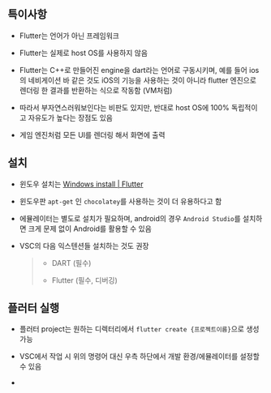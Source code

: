 ## 특이사항

- Flutter는 언어가 아닌 프레임워크

- Flutter는 실제로 host OS를 사용하지 않음

- Flutter는 C++로 만들어진 engine을 dart라는 언어로 구동시키며, 예를 들어 ios의 네비게이션 바 같은 것도 iOS의 기능을 사용하는 것이 아니라 flutter 엔진으로 렌더링 한 결과를 반환하는 식으로 작동함 (VM처럼)

- 따라서 부자연스러워보인다는 비판도 있지만, 반대로 host OS에 100% 독립적이고 자유도가 높다는 장점도 있음

- 게임 엔진처럼 모든 UI를 렌더링 해서 화면에 출력

## 설치

- 윈도우 설치는 [Windows install | Flutter](https://docs.flutter.dev/get-started/install/windows)

- 윈도우판 `apt-get` 인 `chocolatey`를 사용하는 것이 더 유용하다고 함

- 에뮬레이터는 별도로 설치가 필요하며, android의 경우 `Android Studio`를 설치하면 크게 문제 없이 Android를 활용할 수 있음

- VSC의 다음 익스텐션들 설치하는 것도 권장
  
  > - DART (필수)
  > 
  > - Flutter (필수, 디버깅)

## 플러터 실행

- 플러터 project는 원하는 디렉터리에서 `flutter create {프로젝트이름}`으로 생성 가능

- VSC에서 작업 시 위의 명령어 대신 우측 하단에서 개발 환경/에뮬레이터를 설정할 수 있음

- 
